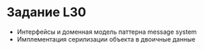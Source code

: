 # Задание L30

* Интерфейсы и доменная модель паттерна message system
* Имплементация серилизации объекта в двоичные данные